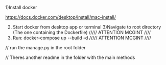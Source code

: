 1)Install docker 


https://docs.docker.com/desktop/install/mac-install/

2) Start docker from desktop app or terminal 
3)Navigate to root directory (The one containing the Dockerfile)
///// ATTENTION MCGINT 
//// 
4) Run: docker-compose up --build -d
///// ATTENTION MCGINT 
//// 

// run the manage.py in the root folder 

// Theres another readme in the folder with the main methods






